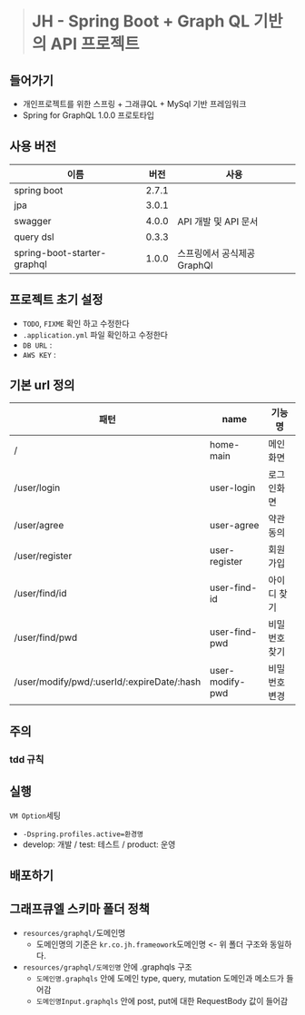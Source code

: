> # JH - Spring Boot + Graph QL 기반의 API  프로젝트





## 들어가기
- 개인프로젝트를 위한 스프링 + 그래큐QL + MySql 기반 프레임워크
- Spring for GraphQL 1.0.0 프로토타입

## 사용 버전

| 이름                               | 버전          | 사용                         |
| ---------------------------------- | ------------- | ---------------------------- |
| spring boot                        | 2.7.1         |                              |
| jpa                                | 3.0.1         |                              |
| swagger                            | 4.0.0         | API 개발 및 API 문서            |
| query dsl                          | 0.3.3         |                          |
| spring-boot-starter-graphql        | 1.0.0         | 스프링에서 공식제공 GraphQl       


## 프로젝트 초기 설정

- `TODO`, `FIXME` 확인 하고 수정한다
- `.application.yml` 파일 확인하고 수정한다
- `DB URL`  :
- `AWS KEY` :  

  


## 기본 url 정의



| 패턴                                       | name                 | 기능 명         |
| ------------------------------------------ | -------------------- | --------------- |
| /                                          | home-main            | 메인 화면       
| /user/login                                | user-login           | 로그인화면      |
| /user/agree                                | user-agree           | 약관동의        |
| /user/register                             | user-register        | 회원가입        |
| /user/find/id                              | user-find-id         | 아이디 찾기     | 
| /user/find/pwd                             | user-find-pwd        | 비밀번호 찾기   |  
| /user/modify/pwd/:userId/:expireDate/:hash | user-modify-pwd      | 비밀번호 변경   | 




## 주의

### tdd 규칙





## 실행 

`VM Option`세팅

- `-Dspring.profiles.active=환경명`
- develop: 개발 / test: 테스트 / product: 운영



## 배포하기


## 그래프큐엘 스키마 폴더 정책

- `resources/graphql/`도메인명
  - 도메인명의 기준은  `kr.co.jh.frameowork`도메인명 <- 위 폴더 구조와 동일하다.
- `resources/graphql/도메인명` 안에 .graphqls 구조
  - `도메인명.graphqls` 안에 도메인 type, query, mutation 도메인과 메소드가 들어감 
  - `도메인명Input.graphqls` 안에 post, put에 대한 RequestBody 값이 들어감  

  
